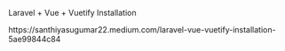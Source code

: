 <p>Laravel + Vue + Vuetify Installation</p>
https://santhiyasugumar22.medium.com/laravel-vue-vuetify-installation-5ae99844c84
